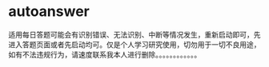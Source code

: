 # autoanswer
适用每日答题可能会有识别错误、无法识别、中断等情况发生，重新启动即可，先进入答题页面或者先启动均可。仅是个人学习研究使用，切勿用于一切不良用途，如有不法违规行为，请速度联系我本人进行删除。。。。。。。。。。。。